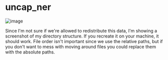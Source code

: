 # uncap_ner

![image](https://github.com/user-attachments/assets/0799ae8e-b553-499c-82ec-098d0aec634d)

Since I'm not sure if we're allowed to redistribute this data, I'm showing a screenshot of my directory structure. If you recreate it on your machine, it should work. File order isn't important since we use the relative paths, but if you don't want to mess with moving around files you could replace them with the absolute paths.
